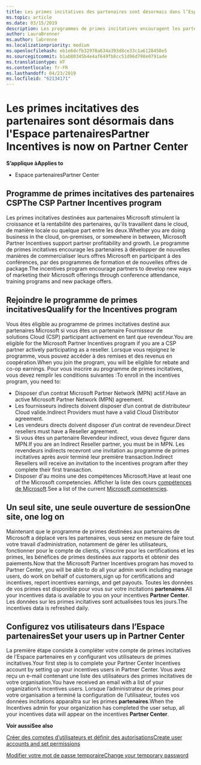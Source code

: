 ```yaml
---
title: Les primes incitatives des partenaires sont désormais dans l’Espace partenaires| Espace partenaires
ms.topic: article
ms.date: 03/15/2019
description: Les programmes de primes incitatives encouragent les partenaires à développer de nouvelles techniques de marketing, proposer des formations, etc.
author: LauraBrenner
ms.author: labrenne
ms.localizationpriority: medium
ms.openlocfilehash: eb1e6dcfb32970a634a393d8ce33c1a6128458e5
ms.sourcegitcommit: b1ab80345b4e4af649fb8cc51d96d798e0791ade
ms.translationtype: HT
ms.contentlocale: fr-FR
ms.lasthandoff: 04/23/2019
ms.locfileid: "62134171"
---
```

# <a name="partner-incentives-is-now-on-partner-center"></a><span data-ttu-id="beb27-103">Les primes incitatives des partenaires sont désormais dans l'Espace partenaires</span><span class="sxs-lookup"><span data-stu-id="beb27-103">Partner Incentives is now on Partner Center</span></span> 

<span data-ttu-id="beb27-104">**S’applique à**</span><span class="sxs-lookup"><span data-stu-id="beb27-104">**Applies to**</span></span>

-  <span data-ttu-id="beb27-105">Espace partenaires</span><span class="sxs-lookup"><span data-stu-id="beb27-105">Partner Center</span></span>

## <a name="the-csp-partner-incentives-program"></a><span data-ttu-id="beb27-106">Programme de primes incitatives des partenaires CSP</span><span class="sxs-lookup"><span data-stu-id="beb27-106">The CSP Partner Incentives program</span></span>

<span data-ttu-id="beb27-107">Les primes incitatives destinées aux partenaires Microsoft stimulent la croissance et la rentabilité des partenaires, qu'ils travaillent dans le cloud, de manière locale ou quelque part entre les deux.</span><span class="sxs-lookup"><span data-stu-id="beb27-107">Whether you are doing business in the cloud, on-premises, or somewhere in between, Microsoft Partner Incentives support partner profitability and growth.</span></span> <span data-ttu-id="beb27-108">Le programme de primes incitatives encourage les partenaires à développer de nouvelles manières de commercialiser leurs offres Microsoft en participant à des conférences, par des programmes de formation et de nouvelles offres de package.</span><span class="sxs-lookup"><span data-stu-id="beb27-108">The incentives program encourage partners to develop new ways of marketing their Microsoft offerings through conference attendance, training programs and new package offers.</span></span> 

## <a name="qualify-for-the-incentives-program"></a><span data-ttu-id="beb27-109">Rejoindre le programme de primes incitatives</span><span class="sxs-lookup"><span data-stu-id="beb27-109">Qualify for the Incentives program</span></span>

<span data-ttu-id="beb27-110">Vous êtes éligible au programme de primes incitatives destiné aux partenaires Microsoft si vous êtes un partenaire Fournisseur de solutions Cloud (CSP) participant activement en tant que revendeur.</span><span class="sxs-lookup"><span data-stu-id="beb27-110">You are eligible for the Microsoft Partner Incentives program if you are a CSP partner actively participating as a reseller.</span></span>
<span data-ttu-id="beb27-111">Lorsque vous rejoignez le programme, vous pouvez accéder à des remises et des revenus en coopération.</span><span class="sxs-lookup"><span data-stu-id="beb27-111">When you join the program, you will be eligible for rebate and co-op earnings.</span></span> <span data-ttu-id="beb27-112">Pour vous inscrire au programme de primes incitatives, vous devez remplir les conditions suivantes :</span><span class="sxs-lookup"><span data-stu-id="beb27-112">To enroll in the incentives program, you need to:</span></span> 
- <span data-ttu-id="beb27-113">Disposer d’un contrat Microsoft Partner Network (MPN) actif.</span><span class="sxs-lookup"><span data-stu-id="beb27-113">Have an active Microsoft Partner Network (MPN) agreement.</span></span>  
- <span data-ttu-id="beb27-114">Les fournisseurs indirects doivent disposer d’un contrat de distributeur Cloud valide.</span><span class="sxs-lookup"><span data-stu-id="beb27-114">Indirect Providers must have a valid Cloud Distributor agreement.</span></span>
- <span data-ttu-id="beb27-115">Les vendeurs directs doivent disposer d’un contrat de revendeur.</span><span class="sxs-lookup"><span data-stu-id="beb27-115">Direct resellers must have a Reseller agreement.</span></span>
- <span data-ttu-id="beb27-116">Si vous êtes un partenaire Revendeur indirect, vous devez figurer dans MPN.</span><span class="sxs-lookup"><span data-stu-id="beb27-116">If you are an Indirect Reseller partner, you must be in MPN.</span></span> <span data-ttu-id="beb27-117">Les revendeurs indirects recevront une invitation au programme de primes incitatives après avoir terminé leur première transaction.</span><span class="sxs-lookup"><span data-stu-id="beb27-117">Indirect Resellers will receive an invitation to the incentives program after they complete their first transaction.</span></span> 
- <span data-ttu-id="beb27-118">Disposer d'au moins une des compétences Microsoft.</span><span class="sxs-lookup"><span data-stu-id="beb27-118">Have at least one of the Microsoft competencies.</span></span> <span data-ttu-id="beb27-119">Afficher la liste des cours [compétences de Microsoft](competencies.md).</span><span class="sxs-lookup"><span data-stu-id="beb27-119">See a list of the current [Microsoft competencies](competencies.md).</span></span>

## <a name="one-site-one-log-on"></a><span data-ttu-id="beb27-120">Un seul site, une seule ouverture de session</span><span class="sxs-lookup"><span data-stu-id="beb27-120">One site, one log on</span></span>

<span data-ttu-id="beb27-121">Maintenant que le programme de primes destinées aux partenaires de Microsoft a déplacé vers les partenaires, vous serez en mesure de faire tout votre travail d’administration, notamment de gérer les utilisateurs, fonctionner pour le compte de clients, s’inscrire pour les certifications et les primes, les bénéfices de primes destinées aux rapports et obtenir des paiements.</span><span class="sxs-lookup"><span data-stu-id="beb27-121">Now that the Microsoft Partner Incentives program has moved to Partner Center, you will be able to do all your admin work including manage users, do work on behalf of customers,sign up for certifications and incentives, report incentives earnings, and get payouts.</span></span> <span data-ttu-id="beb27-122">Toutes les données de vos primes est disponible pour vous sur votre incitations **partenaires**.</span><span class="sxs-lookup"><span data-stu-id="beb27-122">All your incentives data is available to you on your incentives **Partner Center**.</span></span> <span data-ttu-id="beb27-123">Les données sur les primes incitatives sont actualisées tous les jours.</span><span class="sxs-lookup"><span data-stu-id="beb27-123">The incentives data is refreshed daily.</span></span>
 
## <a name="set-your-users-up-in-partner-center"></a><span data-ttu-id="beb27-124">Configurez vos utilisateurs dans l’Espace partenaires</span><span class="sxs-lookup"><span data-stu-id="beb27-124">Set your users up in Partner Center</span></span>
 
<span data-ttu-id="beb27-125">La première étape consiste à compléter votre compte de primes incitatives de l'Espace partenaires en y configurant vos utilisateurs de primes incitatives.</span><span class="sxs-lookup"><span data-stu-id="beb27-125">Your first step is to complete your Partner Center Incentives account by setting up your incentives users in Partner Center.</span></span> <span data-ttu-id="beb27-126">Vous avez reçu un e-mail contenant une liste des utilisateurs des primes incitatives de votre organisation.</span><span class="sxs-lookup"><span data-stu-id="beb27-126">You have received an email with a list of your organization’s incentives users.</span></span> <span data-ttu-id="beb27-127">Lorsque l’administrateur de primes pour votre organisation a terminé la configuration de l’utilisateur, toutes vos données incitations apparaîtra sur les primes **partenaires**.</span><span class="sxs-lookup"><span data-stu-id="beb27-127">When the Incentives admin for your organization has completed the user setup, all your incentives data will appear on the incentives **Partner Center**.</span></span>

<span data-ttu-id="beb27-128">**Voir aussi**</span><span class="sxs-lookup"><span data-stu-id="beb27-128">**See also**</span></span>

[<span data-ttu-id="beb27-129">Créer des comptes d’utilisateurs et définir des autorisations</span><span class="sxs-lookup"><span data-stu-id="beb27-129">Create user accounts and set permissions</span></span>](create-user-accounts-and-set-permissions.md)

[<span data-ttu-id="beb27-130">Modifier votre mot de passe temporaire</span><span class="sxs-lookup"><span data-stu-id="beb27-130">Change your temporary password</span></span>](change-your-temporary-password.md)

